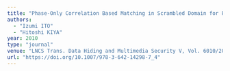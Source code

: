 ```yaml
---
title: "Phase-Only Correlation Based Matching in Scrambled Domain for Preventing Illegal Matching"
authors:
  - "Izumi ITO"
  - "Hitoshi KIYA"
year: 2010
type: "journal"
venue: "LNCS Trans. Data Hiding and Multimedia Security V, Vol. 6010/2010, pp. 51-69, 2010-06-27."
url: "https://doi.org/10.1007/978-3-642-14298-7_4"
---
```

